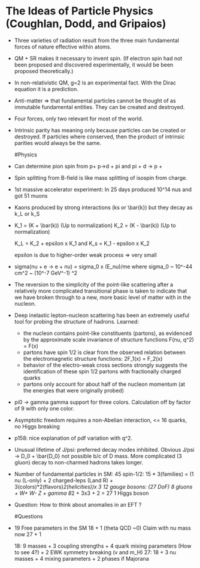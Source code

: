 # The Ideas of Particle Physics (Coughlan, Dodd, and Gripaios)

- Three varieties of radiation result from the three main fundamental forces of nature effective within atoms.

- QM + SR makes it necessary to invent spin. (If electron spin had not been proposed and discovered experimentally, it would be been proposed theoretically.)

- In non-relativistic QM, g=2 is an experimental fact. With the Dirac equation it is a prediction.

- Anti-matter => that fundamental particles cannot be thought of as immutable fundamental entities. They can be created and destroyed.

- Four forces, only two relevant for most of the world.

- Intrinsic parity has meaning only because particles can be created or destroyed. If particles where conserved, then the product of intrinsic parities would always be the same.

  #Physics

- Can determine pion spin from p+ p->d + pi and pi + d -> p +

- Spin splitting from B-field is like mass splitting of isospin from charge.

- 1st massive accelerator experiment: In 25 days produced 10^14 nus and got 51 muons

- Kaons produced by strong interactions (ks or \bar{k}) but they decay as k_L or k_S

-  K_1 = (K + \bar(k)) (Up to normalization)
   K_2 = (K - \bar(k)) (Up to normalization) 

   K_L = K_2 + epsilon x K_1  and K_s = K_1 - epsilon x K_2

   epsilon is due to higher-order weak process => very small

- sigma(nu + e -> e + nu) = sigma_0 x (E_nu)/me   where sigma_0 ~ 10^-44 cm^2 ~ (10^-7 GeV^-1) ^2

- The reversion to the simplicity of the point-like scattering after a relatively more complicated transitional phase is taken to indicate that we have broken through to a new, more basic level of matter with in the nucleon.

- Deep inelastic lepton-nucleon scattering has been an extremely useful tool for probing the structure of hadrons.
  Learned:
	- the nucleon contains point-like constituents (partons), as evidenced by the approximate scale invariance of structure functions F(nu, q^2) = F(x)
	- partons have spin 1/2 is clear from the observed relation between the electromagnetic structure functions: 2F_1(x) = F_2(x)
	- behavior of the electro-weak cross sections strongly suggests the identification of these spin 1/2 partons with fractionally charged quarks
	- partons only account for about half of the nucleon momentum (at the energies that were originally probed)

- pi0 -> gamma gamma support for three colors. Calculation off by factor of 9 with only one color.

- Asymptotic freedom requires a non-Abelian interaction, <= 16 quarks, no Higgs breaking

- p158: nice explanation of pdf variation with q^2.

- Unusual lifetime of J/psi: preferred decay modes inhibited. Obvious J/psi -> D_0 + \bar{D_0} not possible b/c of D mass. More complicated (3 gluon) decay to non-charmed hadrons takes longer.

- Number of fundamental particles in SM:
   45 spin-1/2:
       15 * 3(families) = (1 nu (L-only) + 2 charged-leps (Land R) + 3(colors)*2(flavors)*2(helicities))x 3
   12 gauge bosons: (27 DoF)
       8 gluons + W+ W- Z + gamma
       8*2 + 3x3 + 2 = 27
   1 Higgs boson

- Question: How to think about anomalies in an EFT ?

  #Questions

- 19 Free parameters in the SM
   18 + 1 (theta QCD ~0) 
  Claim with nu mass now 27 + 1

    18: 9 masses + 3 coupling strengths + 4 quark mixing parameters (How to see 4?) + 2 EWK symmetry breaking (v and m_H)
    27: 18 + 3 nu masses + 4 mixing parameters + 2 phases if Majorana
